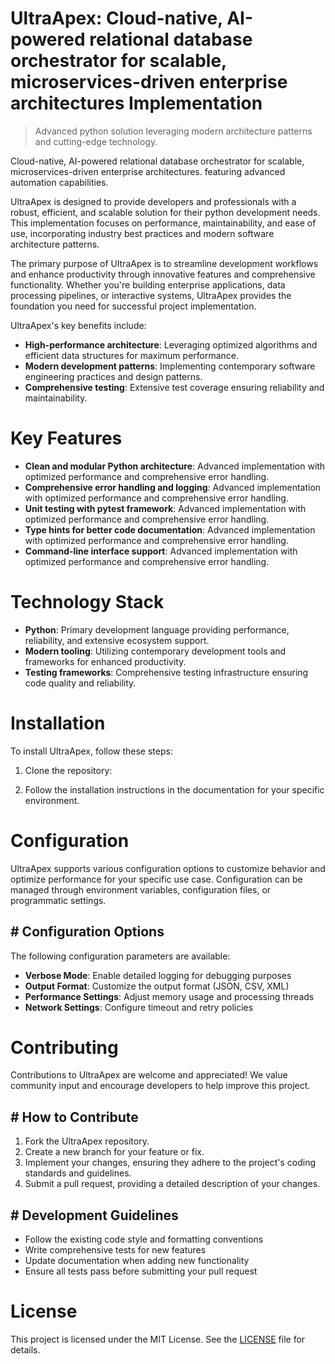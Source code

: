 <!-- fallback_UltraApex_20250727053104_97865 -->

# UltraApex: Cloud-native, AI-powered relational database orchestrator for scalable, microservices-driven enterprise architectures Implementation
> Advanced python solution leveraging modern architecture patterns and cutting-edge technology.

Cloud-native, AI-powered relational database orchestrator for scalable, microservices-driven enterprise architectures. featuring advanced automation capabilities.

UltraApex is designed to provide developers and professionals with a robust, efficient, and scalable solution for their python development needs. This implementation focuses on performance, maintainability, and ease of use, incorporating industry best practices and modern software architecture patterns.

The primary purpose of UltraApex is to streamline development workflows and enhance productivity through innovative features and comprehensive functionality. Whether you're building enterprise applications, data processing pipelines, or interactive systems, UltraApex provides the foundation you need for successful project implementation.

UltraApex's key benefits include:

* **High-performance architecture**: Leveraging optimized algorithms and efficient data structures for maximum performance.
* **Modern development patterns**: Implementing contemporary software engineering practices and design patterns.
* **Comprehensive testing**: Extensive test coverage ensuring reliability and maintainability.

# Key Features

* **Clean and modular Python architecture**: Advanced implementation with optimized performance and comprehensive error handling.
* **Comprehensive error handling and logging**: Advanced implementation with optimized performance and comprehensive error handling.
* **Unit testing with pytest framework**: Advanced implementation with optimized performance and comprehensive error handling.
* **Type hints for better code documentation**: Advanced implementation with optimized performance and comprehensive error handling.
* **Command-line interface support**: Advanced implementation with optimized performance and comprehensive error handling.

# Technology Stack

* **Python**: Primary development language providing performance, reliability, and extensive ecosystem support.
* **Modern tooling**: Utilizing contemporary development tools and frameworks for enhanced productivity.
* **Testing frameworks**: Comprehensive testing infrastructure ensuring code quality and reliability.

# Installation

To install UltraApex, follow these steps:

1. Clone the repository:


2. Follow the installation instructions in the documentation for your specific environment.

# Configuration

UltraApex supports various configuration options to customize behavior and optimize performance for your specific use case. Configuration can be managed through environment variables, configuration files, or programmatic settings.

## # Configuration Options

The following configuration parameters are available:

* **Verbose Mode**: Enable detailed logging for debugging purposes
* **Output Format**: Customize the output format (JSON, CSV, XML)
* **Performance Settings**: Adjust memory usage and processing threads
* **Network Settings**: Configure timeout and retry policies

# Contributing

Contributions to UltraApex are welcome and appreciated! We value community input and encourage developers to help improve this project.

## # How to Contribute

1. Fork the UltraApex repository.
2. Create a new branch for your feature or fix.
3. Implement your changes, ensuring they adhere to the project's coding standards and guidelines.
4. Submit a pull request, providing a detailed description of your changes.

## # Development Guidelines

* Follow the existing code style and formatting conventions
* Write comprehensive tests for new features
* Update documentation when adding new functionality
* Ensure all tests pass before submitting your pull request

# License

This project is licensed under the MIT License. See the [LICENSE](https://github.com/marcmotta/UltraApex/blob/main/LICENSE) file for details.
